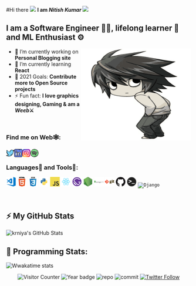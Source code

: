 #Hi there <img src="https://raw.githubusercontent.com/MartinHeinz/MartinHeinz/master/wave.gif" width="30px"> **I am *Nitish Kumar* <img src="https://media.giphy.com/media/WUlplcMpOCEmTGBtBW/giphy.gif" width="30">**

## I am a Software Engineer 👨‍💻, lifelong learner 🧠 and ML Enthusiast ⚙ 
<img align="right" alt="GIF" src="https://github.com/krniya/krniya/blob/main/l.gif" width="300" height="250" />

- 🔭 I’m currently working on **Personal Blogging site**
- 🌱 I’m currently learning **React**
- 🥅 2021 Goals: **Contribute more to Open Source projects**
- ⚡ Fun fact: **I love graphics designing, Gaming & am a *Weeb*⚔**

<br />

### Find me on Web🕸:

[<img align="left" alt="krniya21 | Twitter" width="22px" src="https://github.com/krniya/krniya/blob/main/twitter.png" />][twitter]
[<img align="left" alt="krniya | LinkedIn" width="22px" src="https://github.com/krniya/krniya/blob/main/linkedin.png" />][linkedin]
[<img align="left" alt="krniya | Instagram" width="22px" src="https://github.com/krniya/krniya/blob/main/insta.png" />][instagram]
[<img align="left" alt="krniya | Instagram" width="22px" src="https://github.com/krniya/krniya/blob/main/spotify.png" />][spotify]

<br />

### Languages🔨 and Tools🔧:

<code><img alt="Visual Studio Code" width="26px" src="https://raw.githubusercontent.com/github/explore/80688e429a7d4ef2fca1e82350fe8e3517d3494d/topics/visual-studio-code/visual-studio-code.png"></code>
<code><img alt="HTML5" width="26px" src="https://raw.githubusercontent.com/github/explore/80688e429a7d4ef2fca1e82350fe8e3517d3494d/topics/html/html.png" ></code>
<code><img alt="CSS3" width="26px" src="https://raw.githubusercontent.com/github/explore/80688e429a7d4ef2fca1e82350fe8e3517d3494d/topics/css/css.png" ></code>
<code><img alt="Python" width="26px" src="https://raw.githubusercontent.com/github/explore/80688e429a7d4ef2fca1e82350fe8e3517d3494d/topics/python/python.png" ></code>
<code><img alt="javascript" width="26px" src="https://raw.githubusercontent.com/github/explore/80688e429a7d4ef2fca1e82350fe8e3517d3494d/topics/javascript/javascript.png"></code>
<code><img alt="React" width="26px" src="https://raw.githubusercontent.com/github/explore/80688e429a7d4ef2fca1e82350fe8e3517d3494d/topics/react/react.png" ></code>
<code><img alt="Gatsby" width="26px" src="https://raw.githubusercontent.com/github/explore/e94815998e4e0713912fed477a1f346ec04c3da2/topics/gatsby/gatsby.png" ></code>
<code><img alt="Node.js" width="26px" src="https://raw.githubusercontent.com/github/explore/80688e429a7d4ef2fca1e82350fe8e3517d3494d/topics/nodejs/nodejs.png" ></code>
<code><img alt="MongoDB" width="26px" src="https://raw.githubusercontent.com/github/explore/80688e429a7d4ef2fca1e82350fe8e3517d3494d/topics/mongodb/mongodb.png" ></code>
<code><img alt="Git" width="26px" src="https://raw.githubusercontent.com/github/explore/80688e429a7d4ef2fca1e82350fe8e3517d3494d/topics/git/git.png" ></code>
<code><img alt="GitHub" width="26px" src="https://raw.githubusercontent.com/github/explore/78df643247d429f6cc873026c0622819ad797942/topics/github/github.png" ></code>
<code><img alt="Terminal" width="26px" src="https://raw.githubusercontent.com/github/explore/80688e429a7d4ef2fca1e82350fe8e3517d3494d/topics/terminal/terminal.png" ></code>
<code><img alt="Django" width="26px" src="https://avatars2.githubusercontent.com/u/27804?s=88&v=4"></code>

<br />

## ⚡ My GitHub Stats

<img alt="krniya's GitHub Stats" src="https://github-readme-stats.vercel.app/api?username=krniya&show_icons=true&hide_border=true&theme=gotham" />

<br />

## 🎯 Programming Stats:

![Wwakatime stats](https://github-readme-stats-taupe-two.vercel.app/api/wakatime?username=krniya&hide_title=true&hide_border=true&langs_count=5)

<p align="center">
<img alt="Visitor Counter" src="https://visitor-badge.glitch.me/badge?page_id=krniya.krniya">
<img alt="Year badge" src="https://badges.pufler.dev/years/krniya">
<img alt="repo" src ="https://badges.pufler.dev/repos/krniya">
<img alt="commit" src="https://badges.pufler.dev/commits/monthly/krniya">
<a href="https://twitter.com/_hemant_joshi"><img alt="Twitter Follow" src="https://img.shields.io/twitter/follow/krniya_?style=for-the-badge&color=09f&labelColor=black&logo=twitter&label=@krniya_"></a>
</p>

<br />

<div align="center>
**⚔ Here's a *Weeb* Quote ⚔**

</div>
<br />  
<img align= "center" src="https://github.com/krniya/krniya/blob/main/haikyuu.gif" width="900" height="300">

[twitter]: https://www.twitter.com/krniya_/
[instagram]: https://instagram.com/krniya/
[linkedin]: https://www.linkedin.com/in/krniya/
[spotify]: https://open.spotify.com/user/q47rrprk3lt29n4gwydvqsd8z?si=Z5T7oO4iQLqK2oBzCTVjFg

